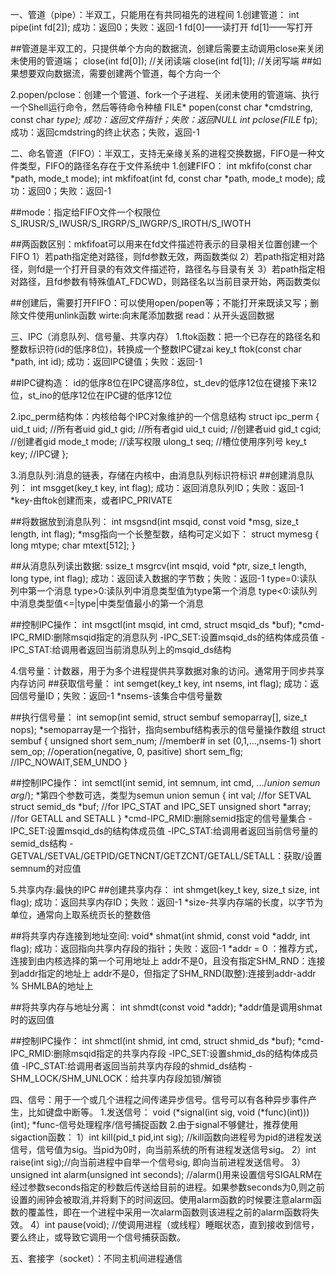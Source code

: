 一、管道（pipe）：半双工，只能用在有共同祖先的进程间
1.创建管道：
int pipe(int fd[2]);
成功：返回0；失败：返回-1
fd[0]——读打开
fd[1]——写打开

##管道是半双工的，只提供单个方向的数据流，创建后需要主动调用close来关闭未使用的管道端；
close(int fd[0]); //关闭读端
close(int fd[1]); //关闭写端
##如果想要双向数据流，需要创建两个管道，每个方向一个

2.popen/pclose：创建一个管道、fork一个子进程、关闭未使用的管道端、执行一个Shell运行命令，然后等待命令种植
FILE* popen(const char *cmdstring, const char *type);
成功：返回文件指针；失败：返回NULL
int pclose(FILE* fp);
成功：返回cmdstring的终止状态；失败，返回-1

二、命名管道（FIFO）：半双工，支持无亲缘关系的进程交换数据，FIFO是一种文件类型，FIFO的路径名存在于文件系统中
1.创建FIFO：
int mkfifo(const char *path, mode_t mode);
int mkfifoat(int fd, const char *path, mode_t mode);
成功：返回0；失败：返回-1

##mode：指定给FIFO文件一个权限位 S_IRUSR/S_IWUSR/S_IRGRP/S_IWGRP/S_IROTH/S_IWOTH

##两函数区别：mkfifoat可以用来在fd文件描述符表示的目录相关位置创建一个FIFO
1）若path指定绝对路径，则fd参数无效，两函数类似
2）若path指定相对路径，则fd是一个打开目录的有效文件描述符，路径名与目录有关
3）若path指定相对路径，且fd参数有特殊值AT_FDCWD，则路径名以当前目录开始，两函数类似

##创建后，需要打开FIFO：可以使用open/popen等；不能打开来既读又写；删除文件使用unlink函数
wirte:向末尾添加数据
read：从开头返回数据

三、IPC（消息队列、信号量、共享内存）
1.ftok函数：把一个已存在的路径名和整数标识符(id的低序8位)，转换成一个整数IPC键zai
key_t ftok(const char *path, int id);
成功：返回IPC键值；失败：返回-1

##IPC键构造：
id的低序8位在IPC键高序8位，st_dev的低序12位在键接下来12位，st_ino的低序12位在IPC键的低序12位

2.ipc_perm结构体：内核给每个IPC对象维护的一个信息结构
struct ipc_perm {
    uid_t uid;   //所有者uid
    gid_t gid;   //所有者gid
    uid_t cuid;  //创建者uid
    gid_t cgid;  //创建者gid
    mode_t mode; //读写权限
    ulong_t seq; //槽位使用序列号
    key_t key;   //IPC键
};

3.消息队列:消息的链表，存储在内核中，由消息队列标识符标识
##创建消息队列：
int msgget(key_t key, int flag);
成功：返回消息队列ID；失败：返回-1
*key-由ftok创建而来，或者IPC_PRIVATE

##将数据放到消息队列：
int msgsnd(int msqid, const void *msg, size_t length, int flag);
*msg指向一个长整型数，结构可定义如下：
struct mymesg {
    long mtype;
    char mtext[512];
}

##从消息队列读出数据:
ssize_t msgrcv(int msqid, void *ptr, size_t length, long type, int flag);
成功：返回读入数据的字节数；失败：返回-1
type=0:读队列中第一个消息
type>0:读队列中消息类型值为type第一个消息
type<0:读队列中消息类型值<=|type|中类型值最小的第一个消息

##控制IPC操作：
int msgctl(int msqid, int cmd, struct msqid_ds *buf);
*cmd-IPC_RMID:删除msqid指定的消息队列
    -IPC_SET:设置msqid_ds的结构体成员值
    -IPC_STAT:给调用者返回当前消息队列上的msqid_ds结构

4.信号量：计数器，用于为多个进程提供共享数据对象的访问。通常用于同步共享内存访问
##获取信号量：
int semget(key_t key, int nsems, int flag);
成功：返回信号量ID；失败：返回-1
*nsems-该集合中信号量数

##执行信号量：
int semop(int semid, struct sembuf semoparray[], size_t nops);
*semoparray是一个指针，指向sembuf结构表示的信号量操作数组
struct sembuf {
    unsigned short sem_num;  //member# in set (0,1,...,nsems-1)
    short sem_op;    //operation(negative, 0, pasitive)
    short sem_flg;   //IPC_NOWAIT,SEM_UNDO
}

##控制IPC操作：
int semctl(int semid, int semnum, int cmd, .../*union semun arg*/);
*第四个参数可选，类型为semun
union semun {
    int val;                 //for SETVAL
    struct semid_ds *buf;    //for IPC_STAT and IPC_SET
    unsigned short *array;   //for GETALL and SETALL
}
*cmd-IPC_RMID:删除semid指定的信号量集合
    -IPC_SET:设置msqid_ds的结构体成员值
    -IPC_STAT:给调用者返回当前信号量的semid_ds结构
    -GETVAL/SETVAL/GETPID/GETNCNT/GETZCNT/GETALL/SETALL：获取/设置semnum的对应值

5.共享内存:最快的IPC
##创建共享内存：
int shmget(key_t key, size_t size, int flag);
成功：返回共享内存ID；失败：返回-1
*size-共享内存端的长度，以字节为单位，通常向上取系统页长的整数倍

##将共享内存连接到地址空间:
void* shmat(int shmid, const void *addr, int flag);
成功：返回指向共享内存段的指针；失败：返回-1
*addr = 0 ：推荐方式，连接到由内核选择的第一个可用地址上
 addr不是0，且没有指定SHM_RND：连接到addr指定的地址上
 addr不是0，但指定了SHM_RND(取整):连接到addr-addr % SHMLBA的地址上

##将共享内存与地址分离：
int shmdt(const void *addr);
*addr值是调用shmat时的返回值

##控制IPC操作：
int shmctl(int shmid, int cmd, struct shmid_ds *buf);
*cmd-IPC_RMID:删除msqid指定的共享内存段
    -IPC_SET:设置shmid_ds的结构体成员值
    -IPC_STAT:给调用者返回当前共享内存段的shmid_ds结构
    -SHM_LOCK/SHM_UNLOCK：给共享内存段加锁/解锁
    
四、信号：用于一个或几个进程之间传递异步信号。信号可以有各种异步事件产生，比如键盘中断等。
1.发送信号：
void (*signal(int sig, void (*func)(int)))(int);
*func-信号处理程序/信号捕捉函数
2.由于signal不够健壮，推荐使用sigaction函数：
1）int kill(pid_t pid,int sig); //kill函数向进程号为pid的进程发送信号，信号值为sig。当pid为0时，向当前系统的所有进程发送信号sig。
2）int raise(int sig);//向当前进程中自举一个信号sig, 即向当前进程发送信号。
3）unsigned int alarm(unsigned int seconds); //alarm()用来设置信号SIGALRM在经过参数seconds指定的秒数后传送给目前的进程。如果参数seconds为0,则之前设置的闹钟会被取消,并将剩下的时间返回。使用alarm函数的时候要注意alarm函数的覆盖性，即在一个进程中采用一次alarm函数则该进程之前的alarm函数将失效。
4）int pause(void); //使调用进程（或线程）睡眠状态，直到接收到信号，要么终止，或导致它调用一个信号捕获函数。 

五、套接字（socket）：不同主机间进程通信
